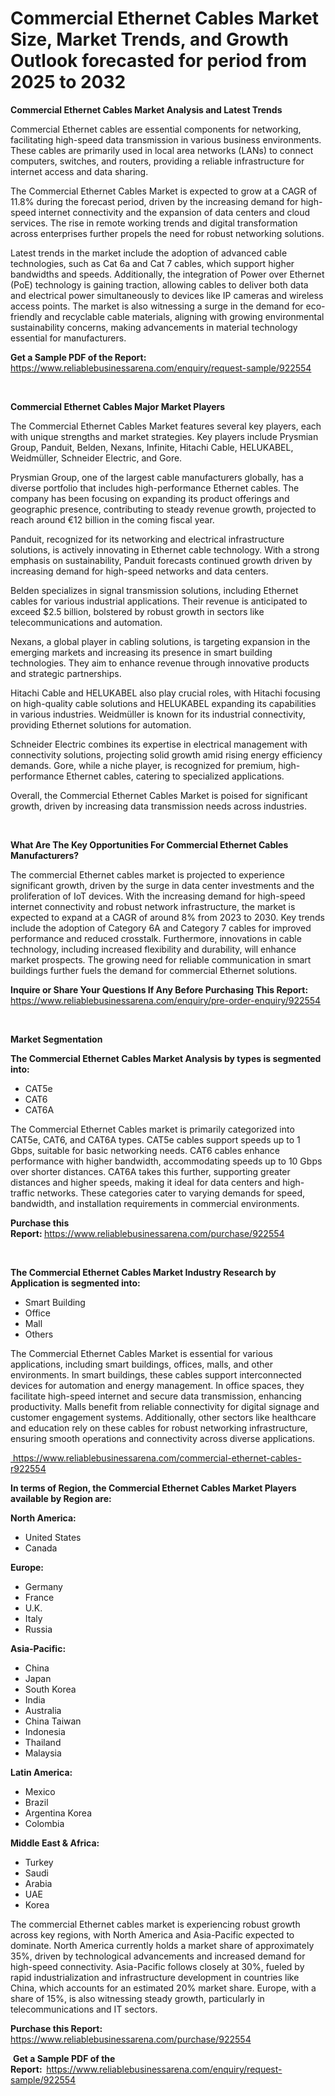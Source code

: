<p><h1>Commercial Ethernet Cables Market Size, Market Trends, and Growth Outlook forecasted for period from 2025 to 2032</h1></p><p><strong>Commercial Ethernet Cables Market Analysis and Latest Trends</strong></p>
<p><p>Commercial Ethernet cables are essential components for networking, facilitating high-speed data transmission in various business environments. These cables are primarily used in local area networks (LANs) to connect computers, switches, and routers, providing a reliable infrastructure for internet access and data sharing. </p><p>The Commercial Ethernet Cables Market is expected to grow at a CAGR of 11.8% during the forecast period, driven by the increasing demand for high-speed internet connectivity and the expansion of data centers and cloud services. The rise in remote working trends and digital transformation across enterprises further propels the need for robust networking solutions.</p><p>Latest trends in the market include the adoption of advanced cable technologies, such as Cat 6a and Cat 7 cables, which support higher bandwidths and speeds. Additionally, the integration of Power over Ethernet (PoE) technology is gaining traction, allowing cables to deliver both data and electrical power simultaneously to devices like IP cameras and wireless access points. The market is also witnessing a surge in the demand for eco-friendly and recyclable cable materials, aligning with growing environmental sustainability concerns, making advancements in material technology essential for manufacturers.</p></p>
<p><strong>Get a Sample PDF of the Report:&nbsp;</strong> <a href="https://www.reliablebusinessarena.com/enquiry/request-sample/922554?utm_campaign=3002&utm_medium=2&utm_source=Github&utm_content=ia&utm_term=18042025&utm_id=commercial-ethernet-cables">https://www.reliablebusinessarena.com/enquiry/request-sample/922554</a></p>
<p>&nbsp;</p>
<p><strong>Commercial Ethernet Cables Major Market Players</strong></p>
<p><p>The Commercial Ethernet Cables Market features several key players, each with unique strengths and market strategies. Key players include Prysmian Group, Panduit, Belden, Nexans, Infinite, Hitachi Cable, HELUKABEL, Weidmüller, Schneider Electric, and Gore. </p><p>Prysmian Group, one of the largest cable manufacturers globally, has a diverse portfolio that includes high-performance Ethernet cables. The company has been focusing on expanding its product offerings and geographic presence, contributing to steady revenue growth, projected to reach around €12 billion in the coming fiscal year.</p><p>Panduit, recognized for its networking and electrical infrastructure solutions, is actively innovating in Ethernet cable technology. With a strong emphasis on sustainability, Panduit forecasts continued growth driven by increasing demand for high-speed networks and data centers.</p><p>Belden specializes in signal transmission solutions, including Ethernet cables for various industrial applications. Their revenue is anticipated to exceed $2.5 billion, bolstered by robust growth in sectors like telecommunications and automation.</p><p>Nexans, a global player in cabling solutions, is targeting expansion in the emerging markets and increasing its presence in smart building technologies. They aim to enhance revenue through innovative products and strategic partnerships.</p><p>Hitachi Cable and HELUKABEL also play crucial roles, with Hitachi focusing on high-quality cable solutions and HELUKABEL expanding its capabilities in various industries. Weidmüller is known for its industrial connectivity, providing Ethernet solutions for automation.</p><p>Schneider Electric combines its expertise in electrical management with connectivity solutions, projecting solid growth amid rising energy efficiency demands. Gore, while a niche player, is recognized for premium, high-performance Ethernet cables, catering to specialized applications. </p><p>Overall, the Commercial Ethernet Cables Market is poised for significant growth, driven by increasing data transmission needs across industries.</p></p>
<p>&nbsp;</p>
<p><strong>What Are The Key Opportunities For Commercial Ethernet Cables Manufacturers?</strong></p>
<p><p>The commercial Ethernet cables market is projected to experience significant growth, driven by the surge in data center investments and the proliferation of IoT devices. With the increasing demand for high-speed internet connectivity and robust network infrastructure, the market is expected to expand at a CAGR of around 8% from 2023 to 2030. Key trends include the adoption of Category 6A and Category 7 cables for improved performance and reduced crosstalk. Furthermore, innovations in cable technology, including increased flexibility and durability, will enhance market prospects. The growing need for reliable communication in smart buildings further fuels the demand for commercial Ethernet solutions.</p></p>
<p><strong>Inquire or Share Your Questions If Any Before Purchasing This Report:</strong> <a href="https://www.reliablebusinessarena.com/enquiry/pre-order-enquiry/922554?utm_campaign=3002&utm_medium=2&utm_source=Github&utm_content=ia&utm_term=18042025&utm_id=commercial-ethernet-cables">https://www.reliablebusinessarena.com/enquiry/pre-order-enquiry/922554</a></p>
<p>&nbsp;</p>
<p><strong>Market Segmentation</strong></p>
<p><strong>The Commercial Ethernet Cables Market Analysis by types is segmented into:</strong></p>
<p><ul><li>CAT5e</li><li>CAT6</li><li>CAT6A</li></ul></p>
<p><p>The Commercial Ethernet Cables market is primarily categorized into CAT5e, CAT6, and CAT6A types. CAT5e cables support speeds up to 1 Gbps, suitable for basic networking needs. CAT6 cables enhance performance with higher bandwidth, accommodating speeds up to 10 Gbps over shorter distances. CAT6A takes this further, supporting greater distances and higher speeds, making it ideal for data centers and high-traffic networks. These categories cater to varying demands for speed, bandwidth, and installation requirements in commercial environments.</p></p>
<p><strong>Purchase this Report:&nbsp;</strong><a href="https://www.reliablebusinessarena.com/purchase/922554?utm_campaign=3002&utm_medium=2&utm_source=Github&utm_content=ia&utm_term=18042025&utm_id=commercial-ethernet-cables">https://www.reliablebusinessarena.com/purchase/922554</a></p>
<p>&nbsp;</p>
<p><strong>The Commercial Ethernet Cables Market Industry Research by Application is segmented into:</strong></p>
<p><ul><li>Smart Building</li><li>Office</li><li>Mall</li><li>Others</li></ul></p>
<p><p>The Commercial Ethernet Cables Market is essential for various applications, including smart buildings, offices, malls, and other environments. In smart buildings, these cables support interconnected devices for automation and energy management. In office spaces, they facilitate high-speed internet and secure data transmission, enhancing productivity. Malls benefit from reliable connectivity for digital signage and customer engagement systems. Additionally, other sectors like healthcare and education rely on these cables for robust networking infrastructure, ensuring smooth operations and connectivity across diverse applications.</p></p>
<p><a href="https://www.reliablebusinessarena.com/commercial-ethernet-cables-r922554?utm_campaign=3002&utm_medium=2&utm_source=Github&utm_content=ia&utm_term=18042025&utm_id=commercial-ethernet-cables">&nbsp;https://www.reliablebusinessarena.com/commercial-ethernet-cables-r922554</a></p>
<p><strong>In terms of Region, the Commercial Ethernet Cables Market Players available by Region are:</strong></p>
<p>
    <p> <strong> North America: </strong>
        <ul>
            <li>United States</li>
            <li>Canada</li>
        </ul>
        </p> 
    <p> <strong> Europe: </strong>
        <ul>
            <li>Germany</li>
            <li>France</li>
            <li>U.K.</li>
            <li>Italy</li>
            <li>Russia</li>
        </ul>
        </p> 
    <p> <strong> Asia-Pacific: </strong>
        <ul>
            <li>China</li>
            <li>Japan</li>
            <li>South Korea</li>
            <li>India</li>
            <li>Australia</li>
            <li>China Taiwan</li>
            <li>Indonesia</li>
            <li>Thailand</li>
            <li>Malaysia</li>
        </ul>
        </p> 
    <p> <strong> Latin America: </strong>
        <ul>
            <li>Mexico</li>
            <li>Brazil</li>
            <li>Argentina Korea</li>
            <li>Colombia</li>
        </ul>
        </p> 
    <p> <strong> Middle East & Africa: </strong>
        <ul>
            <li>Turkey</li>
            <li>Saudi</li>
            <li>Arabia</li>
            <li>UAE</li>
            <li>Korea</li>
        </ul>
    </p>
    </p>
<p><p>The commercial Ethernet cables market is experiencing robust growth across key regions, with North America and Asia-Pacific expected to dominate. North America currently holds a market share of approximately 35%, driven by technological advancements and increased demand for high-speed connectivity. Asia-Pacific follows closely at 30%, fueled by rapid industrialization and infrastructure development in countries like China, which accounts for an estimated 20% market share. Europe, with a share of 15%, is also witnessing steady growth, particularly in telecommunications and IT sectors.</p></p>
<p><strong>Purchase this Report: </strong><a href="https://www.reliablebusinessarena.com/purchase/922554?utm_campaign=3002&utm_medium=2&utm_source=Github&utm_content=ia&utm_term=18042025&utm_id=commercial-ethernet-cables">https://www.reliablebusinessarena.com/purchase/922554</a></p>
<p>&nbsp;<strong>Get a Sample PDF of the Report:&nbsp;&nbsp;</strong><a href="https://www.reliablebusinessarena.com/enquiry/request-sample/922554?utm_campaign=3002&utm_medium=2&utm_source=Github&utm_content=ia&utm_term=18042025&utm_id=commercial-ethernet-cables">https://www.reliablebusinessarena.com/enquiry/request-sample/922554</a></p>
<p><strong></strong></p>
<p><p></p><p></p><p></p></p>